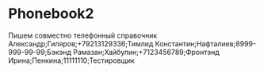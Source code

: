 # Phonebook2
Пишем совместно телефонный справочник
Александр;Гиляров;+79213129336;Тимлид
Константин;Нафталиев;8999-999-99-99;Бэкэнд
Рамазан;Хайбулин;+7123456789;Фронтэнд
Ирина;Пенкина;11111110;Тестировщик
